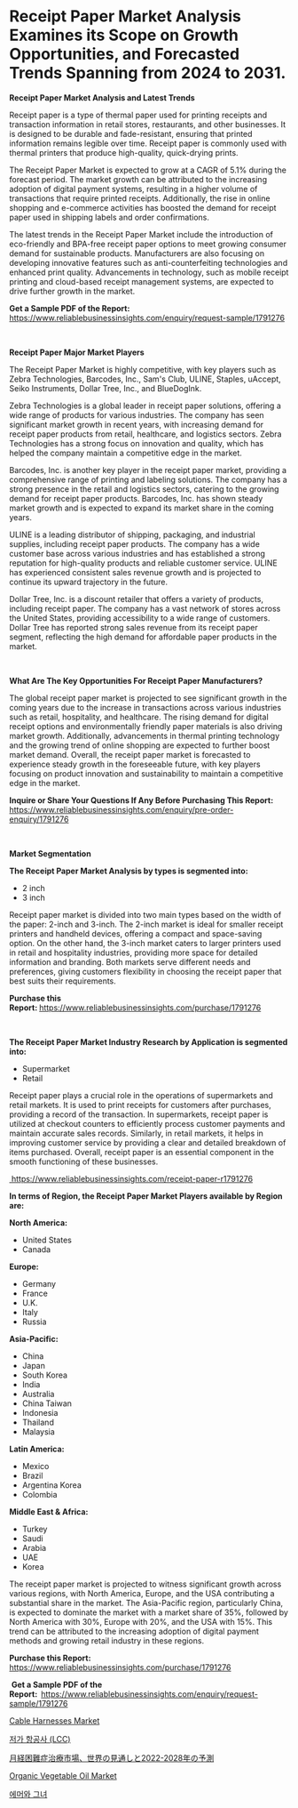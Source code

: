 <p><h1>Receipt Paper Market Analysis Examines its Scope on Growth Opportunities, and Forecasted Trends Spanning from 2024 to 2031.</h1></p><p><strong>Receipt Paper Market Analysis and Latest Trends</strong></p>
<p><p>Receipt paper is a type of thermal paper used for printing receipts and transaction information in retail stores, restaurants, and other businesses. It is designed to be durable and fade-resistant, ensuring that printed information remains legible over time. Receipt paper is commonly used with thermal printers that produce high-quality, quick-drying prints.</p><p>The Receipt Paper Market is expected to grow at a CAGR of 5.1% during the forecast period. The market growth can be attributed to the increasing adoption of digital payment systems, resulting in a higher volume of transactions that require printed receipts. Additionally, the rise in online shopping and e-commerce activities has boosted the demand for receipt paper used in shipping labels and order confirmations.</p><p>The latest trends in the Receipt Paper Market include the introduction of eco-friendly and BPA-free receipt paper options to meet growing consumer demand for sustainable products. Manufacturers are also focusing on developing innovative features such as anti-counterfeiting technologies and enhanced print quality. Advancements in technology, such as mobile receipt printing and cloud-based receipt management systems, are expected to drive further growth in the market.</p></p>
<p><strong>Get a Sample PDF of the Report:&nbsp;</strong> <a href="https://www.reliablebusinessinsights.com/enquiry/request-sample/1791276">https://www.reliablebusinessinsights.com/enquiry/request-sample/1791276</a></p>
<p>&nbsp;</p>
<p><strong>Receipt Paper Major Market Players</strong></p>
<p><p>The Receipt Paper Market is highly competitive, with key players such as Zebra Technologies, Barcodes, Inc., Sam's Club, ULINE, Staples, uAccept, Seiko Instruments, Dollar Tree, Inc., and BlueDogInk. </p><p>Zebra Technologies is a global leader in receipt paper solutions, offering a wide range of products for various industries. The company has seen significant market growth in recent years, with increasing demand for receipt paper products from retail, healthcare, and logistics sectors. Zebra Technologies has a strong focus on innovation and quality, which has helped the company maintain a competitive edge in the market.</p><p>Barcodes, Inc. is another key player in the receipt paper market, providing a comprehensive range of printing and labeling solutions. The company has a strong presence in the retail and logistics sectors, catering to the growing demand for receipt paper products. Barcodes, Inc. has shown steady market growth and is expected to expand its market share in the coming years.</p><p>ULINE is a leading distributor of shipping, packaging, and industrial supplies, including receipt paper products. The company has a wide customer base across various industries and has established a strong reputation for high-quality products and reliable customer service. ULINE has experienced consistent sales revenue growth and is projected to continue its upward trajectory in the future.</p><p>Dollar Tree, Inc. is a discount retailer that offers a variety of products, including receipt paper. The company has a vast network of stores across the United States, providing accessibility to a wide range of customers. Dollar Tree has reported strong sales revenue from its receipt paper segment, reflecting the high demand for affordable paper products in the market.</p></p>
<p>&nbsp;</p>
<p><strong>What Are The Key Opportunities For Receipt Paper Manufacturers?</strong></p>
<p><p>The global receipt paper market is projected to see significant growth in the coming years due to the increase in transactions across various industries such as retail, hospitality, and healthcare. The rising demand for digital receipt options and environmentally friendly paper materials is also driving market growth. Additionally, advancements in thermal printing technology and the growing trend of online shopping are expected to further boost market demand. Overall, the receipt paper market is forecasted to experience steady growth in the foreseeable future, with key players focusing on product innovation and sustainability to maintain a competitive edge in the market.</p></p>
<p><strong>Inquire or Share Your Questions If Any Before Purchasing This Report:</strong> <a href="https://www.reliablebusinessinsights.com/enquiry/pre-order-enquiry/1791276">https://www.reliablebusinessinsights.com/enquiry/pre-order-enquiry/1791276</a></p>
<p>&nbsp;</p>
<p><strong>Market Segmentation</strong></p>
<p><strong>The Receipt Paper Market Analysis by types is segmented into:</strong></p>
<p><ul><li>2 inch</li><li>3 inch</li></ul></p>
<p><p>Receipt paper market is divided into two main types based on the width of the paper: 2-inch and 3-inch. The 2-inch market is ideal for smaller receipt printers and handheld devices, offering a compact and space-saving option. On the other hand, the 3-inch market caters to larger printers used in retail and hospitality industries, providing more space for detailed information and branding. Both markets serve different needs and preferences, giving customers flexibility in choosing the receipt paper that best suits their requirements.</p></p>
<p><strong>Purchase this Report:&nbsp;</strong><a href="https://www.reliablebusinessinsights.com/purchase/1791276">https://www.reliablebusinessinsights.com/purchase/1791276</a></p>
<p>&nbsp;</p>
<p><strong>The Receipt Paper Market Industry Research by Application is segmented into:</strong></p>
<p><ul><li>Supermarket</li><li>Retail</li></ul></p>
<p><p>Receipt paper plays a crucial role in the operations of supermarkets and retail markets. It is used to print receipts for customers after purchases, providing a record of the transaction. In supermarkets, receipt paper is utilized at checkout counters to efficiently process customer payments and maintain accurate sales records. Similarly, in retail markets, it helps in improving customer service by providing a clear and detailed breakdown of items purchased. Overall, receipt paper is an essential component in the smooth functioning of these businesses.</p></p>
<p><a href="https://www.reliablebusinessinsights.com/receipt-paper-r1791276">&nbsp;https://www.reliablebusinessinsights.com/receipt-paper-r1791276</a></p>
<p><strong>In terms of Region, the Receipt Paper Market Players available by Region are:</strong></p>
<p>
    <p> <strong> North America: </strong>
        <ul>
            <li>United States</li>
            <li>Canada</li>
        </ul>
        </p> 
    <p> <strong> Europe: </strong>
        <ul>
            <li>Germany</li>
            <li>France</li>
            <li>U.K.</li>
            <li>Italy</li>
            <li>Russia</li>
        </ul>
        </p> 
    <p> <strong> Asia-Pacific: </strong>
        <ul>
            <li>China</li>
            <li>Japan</li>
            <li>South Korea</li>
            <li>India</li>
            <li>Australia</li>
            <li>China Taiwan</li>
            <li>Indonesia</li>
            <li>Thailand</li>
            <li>Malaysia</li>
        </ul>
        </p> 
    <p> <strong> Latin America: </strong>
        <ul>
            <li>Mexico</li>
            <li>Brazil</li>
            <li>Argentina Korea</li>
            <li>Colombia</li>
        </ul>
        </p> 
    <p> <strong> Middle East & Africa: </strong>
        <ul>
            <li>Turkey</li>
            <li>Saudi</li>
            <li>Arabia</li>
            <li>UAE</li>
            <li>Korea</li>
        </ul>
    </p>
    </p>
<p><p>The receipt paper market is projected to witness significant growth across various regions, with North America, Europe, and the USA contributing a substantial share in the market. The Asia-Pacific region, particularly China, is expected to dominate the market with a market share of 35%, followed by North America with 30%, Europe with 20%, and the USA with 15%. This trend can be attributed to the increasing adoption of digital payment methods and growing retail industry in these regions.</p></p>
<p><strong>Purchase this Report: </strong><a href="https://www.reliablebusinessinsights.com/purchase/1791276">https://www.reliablebusinessinsights.com/purchase/1791276</a></p>
<p>&nbsp;<strong>Get a Sample PDF of the Report:&nbsp;&nbsp;</strong><a href="https://www.reliablebusinessinsights.com/enquiry/request-sample/1791276">https://www.reliablebusinessinsights.com/enquiry/request-sample/1791276</a></p>
<p><strong></strong></p>
<p><p><a href="https://github.com/sowravmitra0/Market-Research-Report-List-1/blob/main/cable-harnesses-market.md">Cable Harnesses Market</a></p><p><a href="https://github.com/shade463/Market-Research-Report-List-1/blob/main/1644035119575.md">저가 항공사 (LCC)</a></p><p><a href="https://github.com/BrionnaBoyle/Market-Research-Report-List-1/blob/main/3299083131116.md">月経困難症治療市場、世界の見通しと2022-2028年の予測</a></p><p><a href="https://github.com/kaiserrayhan25/Market-Research-Report-List-1/blob/main/organic-vegetable-oil-market.md">Organic Vegetable Oil Market</a></p><p><a href="https://github.com/FelipeGrrady654556/Market-Research-Report-List-2/blob/main/9693948119574.md">에머와 그녀</a></p></p>
